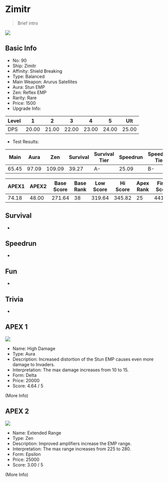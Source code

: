 # Zimitr

> Brief intro

<img src="/ships/ship_90.png" style={{zoom:1}}/>

## Basic Info

- No: 90
- Ship: Zimitr
- Affinity: Shield Breaking
- Type: Balanced
- Main Weapon: Arurus Satellites
- Aura: Stun EMP
- Zen: Reflex EMP
- Rarity: Rare
- Price: 1500
- Upgrade Info: 

| Level | 1 | 2 | 3 | 4 | 5 | Ult |
|--|--|--|--|--|--|--|
| DPS | 20.00 | 21.00 | 22.00 | 23.00 | 24.00 | 25.00 |

- Test Results: 

| Main | Aura | Zen | Survival | Survival Tier | Speedrun | Speedrun Tier | Fun | Fun Tier |
|--|--|--|--|--|--|--|--|--|
| 65.45 | 97.09 | 109.09 | 39.27 | A- | 25.09 | B- | 31.09 | B- |

| APEX1 | APEX2 | Base Score | Base Rank | Low Score | Hi Score | Apex Rank | Final Score | FinalRank |
|--|--|--|--|--|--|--|--|--|
| 74.18 | 48.00 | 271.64 | 38 | 319.64 | 345.82 | 25 | 441.27 | 37 |

## Survival

-

## Speedrun

-

## Fun

-

## Trivia

-

## APEX 1

<img src="/ships/ship_90_apex_1.png" style={{zoom:1}}/>

- Name: High Damage
- Type: Aura
- Description: Increased distortion of the Stun EMP causes even more damage to Invaders.
- Interpretation: The max damage increases from 10 to 15.
- Form: Delta
- Price: 20000
- Score: 4.64 / 5

(More Info)

## APEX 2

<img src="/ships/ship_90_apex_2.png" style={{zoom:1}}/>

- Name: Extended Range
- Type: Zen
- Description: Improved amplifiers increase the EMP range.
- Interpretation: The max range increases from 225 to 280.
- Form: Epsilon
- Price: 25000
- Score: 3.00 / 5

(More Info)
